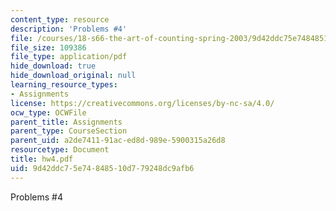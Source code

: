 ```yaml
---
content_type: resource
description: 'Problems #4'
file: /courses/18-s66-the-art-of-counting-spring-2003/9d42ddc75e74848510d779248dc9afb6_hw4.pdf
file_size: 109386
file_type: application/pdf
hide_download: true
hide_download_original: null
learning_resource_types:
- Assignments
license: https://creativecommons.org/licenses/by-nc-sa/4.0/
ocw_type: OCWFile
parent_title: Assignments
parent_type: CourseSection
parent_uid: a2de7411-91ac-ed8d-989e-5900315a26d8
resourcetype: Document
title: hw4.pdf
uid: 9d42ddc7-5e74-8485-10d7-79248dc9afb6
---
```

Problems #4